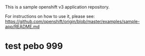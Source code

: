 This is a sample openshift v3 application repository.  

For instructions on how to use it, please see: https://github.com/openshift/origin/blob/master/examples/sample-app/README.md




# test pebo 999
#